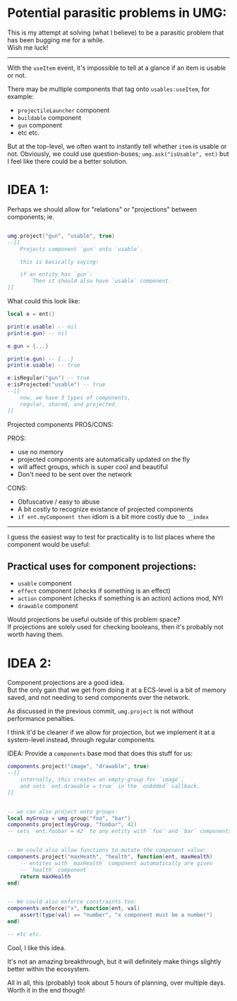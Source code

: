 
# Potential parasitic problems in UMG:

This is my attempt at solving (what I believe) to be a parasitic problem that has been bugging me for a while.<br/>
Wish me luck!

------------

With the `useItem` event, it's impossible to tell at a glance if an item
is usable or not.

There may be multiple components that tag onto `usables:useItem`,
for example:
- `projectileLauncher` component
- `buildable` component
- `gun` component
- etc etc.

But at the top-level, we often want to instantly tell whether `item`
is usable or not.
Obviously, we could use question-buses; `umg.ask("isUsable", ent)`
but I feel like there could be a better solution.


# IDEA 1:
Perhaps we should allow for "relations" or "projections"
between components;
ie.
```lua

umg.project("gun", "usable", true)
--[[
    Projects component `gun` onto `usable`.

    this is basically saying:

    if an entity has `gun`:
        Then it should also have `usable` component.
]]

```

What could this look like:
```lua
local e = ent()

print(e.usable) -- nil
print(e.gun) -- nil

e.gun = {...}

print(e.gun) -- {...}
print(e.usable) -- true

e:isRegular("gun") -- true
e:isProjected("usable") -- true
--[[
    now, we have 3 types of components,
    regular, shared, and projected.
]]

```

Projected components PROS/CONS:

PROS:
- use no memory
- projected components are automatically updated on the fly
- will affect groups, which is super cool and beautiful
- Don't need to be sent over the network

CONS:
- Obfuscative / easy to abuse
- A bit costly to recognize existance of projected components
- `if ent.myComponent then` idiom is a bit more costly due to `__index`
----------

I guess the easiest way to test for practicality is to list places
where the component would be useful:

## Practical uses for component projections:
- `usable` component
- `effect` component (checks if something is an effect)
- `action` component (checks if something is an action)
    actions mod, NYI
- `drawable` component

Would projections be useful outside of this problem space?<br/>
If projections are solely used for checking booleans, then
it's probably not worth having them.


# IDEA 2:
Component projections are a good idea.<br/>
But the only gain that we get from doing it at a ECS-level is a bit of memory saved, and not needing to send components over the network.

As discussed in the previous commit, `umg.project` is not without performance penalties.

I think it'd be cleaner if we allow for projection, but we implement it at a system-level instead, through regular components.

IDEA: Provide a `components` base mod that does this stuff for us:
```lua
components.project("image", "drawable", true)
--[[
    internally, this creates an empty-group for `image`,
    and sets `ent.drawable = true` in the `onAdded` callback.
]]


-- we can also project onto groups:
local myGroup = umg.group("foo", "bar")
components.project(myGroup, "foobar", 42)
-- sets `ent.foobar = 42` to any entity with `foo` and `bar` components


-- We could also allow functions to mutate the component value:
components.project("maxHeath", "health", function(ent, maxHealth)
    -- entites with `maxHealth` component automatically are given
    -- `health` component
    return maxHealth
end)


-- We could also enforce constraints too:
components.enforce("x", function(ent, val)
    assert(type(val) == "number", "x component must be a number")
end)

-- etc etc.

```

Cool, I like this idea.

It's not an amazing breakthrough, but it will definitely make things slightly better within the ecosystem.

All in all, this (probably) took about 5 hours of planning, over multiple days. Worth it in the end though!


